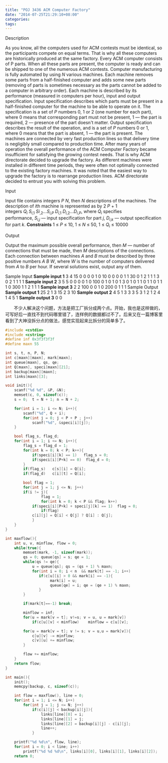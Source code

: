 ```yaml
---
title: "POJ 3436 ACM Computer Factory"
date: "2014-07-25T21:29:10+08:00"
categories:
tags:
---
```


                                            

Description

As you know, all the computers used for ACM contests must be identical, so the participants compete on equal terms. That is why all these computers are historically produced at the same factory.
Every ACM computer consists of P parts. When all these parts are present, the computer is ready and can be shipped to one of the numerous ACM contests.
Computer manufacturing is fully automated by using <em>N</em> various machines. Each machine removes some parts from a half-finished computer and adds some new parts (removing of parts is sometimes necessary as the parts cannot be added to a computer in
 arbitrary order). Each machine is described by its performance (measured in computers per hour), input and output specification.
Input specification describes which parts must be present in a half-finished computer for the machine to be able to operate on it. The specification is a set of <em>P</em> numbers 0, 1 or 2 (one number for each part), where 0 means that corresponding part
 must not be present, 1 — the part is required, 2 — presence of the part doesn't matter.
Output specification describes the result of the operation, and is a set of <em>P</em> numbers 0 or 1, where 0 means that the part is absent, 1 — the part is present.
The machines are connected by very fast production lines so that delivery time is negligibly small compared to production time.
After many years of operation the overall performance of the ACM Computer Factory became insufficient for satisfying the growing contest needs. That is why ACM directorate decided to upgrade the factory.
As different machines were installed in different time periods, they were often not optimally connected to the existing factory machines. It was noted that the easiest way to upgrade the factory is to rearrange production lines. ACM directorate decided to
 entrust you with solving this problem.

Input

Input file contains integers <em>P N</em>, then <em>N</em> descriptions of the machines. The description of <em>i</em>th machine is represented as by 2 <em>P</em> + 1 integers <em>Q<sub>i</sub> S<sub>i</sub></em><sub>,1</sub> <em>Si</em><sub>,2</sub>...<em>S<sub>i</sub></em><sub>,<em>P</em></sub> <em>D<sub>i</sub></em><sub>,1</sub> <em>D<sub>i</sub></em><sub>,2</sub>...<em>D<sub>i</sub></em><sub>,<em>P</em></sub>,
 where <em>Q<sub>i</sub></em> specifies performance, <em>S<sub>i</sub></em><sub>,<em>j</em></sub> — input specification for part <em>j</em>, <em>D<sub>i</sub></em><sub>,<em>k</em></sub> — output specification for part <em>k</em>.
<strong>Constraints</strong>
1 ≤ <em>P</em> ≤ 10, 1 ≤ <em>N </em>≤ 50, 1 ≤ <em>Q<sub>i</sub></em> ≤ 10000

Output

Output the maximum possible overall performance, then <em>M</em> — number of connections that must be made, then <em>M</em> descriptions of the connections. Each connection between machines <em>A</em> and <em>B</em> must be described by three positive numbers <em>A B W</em>,
 where <em>W</em> is the number of computers delivered from <em>A</em> to <em>B</em> per hour.
If several solutions exist, output any of them.

Sample Input
<strong>Sample input 1</strong>
3 4
15  0 0 0  0 1 0
10  0 0 0  0 1 1
30  0 1 2  1 1 1
3   0 2 1  1 1 1
<strong>Sample input 2</strong>
3 5
5   0 0 0  0 1 0
100 0 1 0  1 0 1
3   0 1 0  1 1 0
1   1 0 1  1 1 0
300 1 1 2  1 1 1
<strong>Sample input 3</strong>
2 2
100  0 0  1 0
200  0 1  1 1
Sample Output
<strong>Sample output 1</strong>
25 2
1 3 15
2 3 10
<strong>Sample output 2</strong>
4 5
1 3 3
3 5 3
1 2 1
2 4 1
4 5 1
<strong>Sample output 3</strong>
0 0


       不少人解决这个问题，方法是把工厂拆分成两个点。开始，我也是这样做的，可写好后一直找不到代码哪里错了，连样例的数据都过不了。后来又在一篇博客里看到了大神没拆分点的做法，感觉实现起来比拆分的简单多了。
```cpp
#include <cstdio>
#include <cstring>
#define inf 0x3f3f3f3f
#define maxn 55

int s, t, n, P, N;
int c[maxn][maxn], mark[maxn]; 
int queue[maxn], qs, qe;
int Q[maxn], speci[maxn][21];
int backup[maxn][maxn];
int links[maxn][3];

void init(){
    scanf("%d %d", &P, &N);
    memset(c, 0, sizeof(c));
    s = 0;  t = N + 1; n = N + 2; 

    for(int i = 1; i <= N; i++){
    	scanf("%d", Q + i);
        for(int j = 0; j < P + P ; j++)
            scanf("%d", &speci[i][j]); 
    }

    bool flag_s, flag_d;
    for(int i = 1; i <= N; i++){
        flag_s = flag_d = 1;
        for(int k = 0; k < P; k++){
            if(speci[i][k] == 1)   flag_s = 0;
            if(speci[i][P+k] == 0)  flag_d = 0;
        }
        if(flag_s)   c[s][i] = Q[i];
        if(flag_d)   c[i][t] = Q[i];

        bool flag = 1;
        for(int j = 1; j <= N; j++)
	    if(i != j){
                flag = 1;
                for(int k = 0; k < P && flag; k++)
		    if(speci[i][P+k] + speci[j][k] == 1)  flag = 0;
                if(flag)
		    c[i][j] = Q[i] < Q[j] ? Q[i] : Q[j]; 
            }
    }
}

int maxflow(){    
    int u, v, minflow, flow = 0;
    while(true){
        memset(mark, -1, sizeof(mark));
        qs = 0; queue[qs] = s; qe = 1;
        while(qs != qe){
            u = queue[qs]; qs = (qs + 1) % maxn;
            for(int i = 0; i < n  && mark[t] == -1; i++)
               if(c[u][i] > 0 && mark[i] == -1){
                    mark[i] = u;
                    queue[qe] = i; qe = (qe + 1) % maxn;
               }
        }

        if(mark[t]==-1) break;

        minflow = inf;
        for(u = mark[v = t]; v!=s; v = u, u = mark[v])
            if(c[u][v] < minflow)    minflow = c[u][v];            

        for(u = mark[v = t]; v != s; v = u,u = mark[v]){
            c[u][v] -= minflow;  
            c[v][u] += minflow;  
        }

        flow += minflow;  
    }
    return flow;
}

int main(){
    init();
    memcpy(backup, c, sizeof(c));

    int flow = maxflow(), line = 0;
    for(int i = 1; i <= N; i++) 
		for(int j = 1; j <= N; j++)
            if(c[i][j] < backup[i][j]){
                links[line][0] = i;    
                links[line][1] = j;
                links[line][2] = backup[i][j] - c[i][j];
                line++;
            }

    printf("%d %d\n", flow, line);
    for(int i = 0; i < line; i++)
    	printf("%d %d %d\n", links[i][0], links[i][1], links[i][2]);
    return 0;
